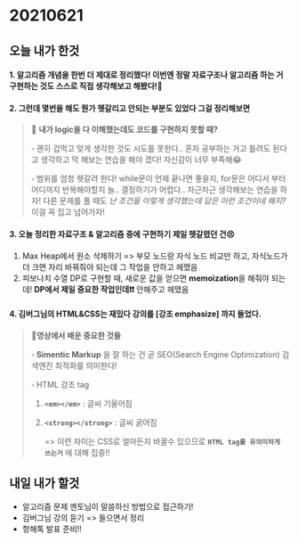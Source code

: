 # 20210621

## 오늘 내가 한것

#### 1. 알고리즘 개념을 한번 더 제대로 정리했다! 이번엔 정말 자료구조나 알고리즘 하는 거 구현하는 것도 스스로 직접 생각해보고 해봤다!😤

#### 2. 그런데 몇번을 해도 뭔가 헷갈리고 안되는 부분도 있었다 그걸 정리해보면

  > 🤔 **내가 logic을 다 이해했는데도 코드를 구현하지 못할 때?**
  > 
  >▫ 괜히 겁먹고 맞게 생각한 것도 시도를 못한다.. 혼자 공부하는 거고 틀려도 된다고 
  > 생각하고 막 해보는 연습을 해야 겠다! 자신감이 너무 부족해😂
  >
  >▫ 범위를 엄청 헷갈려 한다! while문이 언제 끝나면 좋을지, for문은 어디서 부터 어디까지
  > 반복해야할지 늘.. 결정하기가 어렵다.. 차근차근 생각해보는 연습을 하자! 다른 문제를 
  > 풀 때도 *난 조건을 이렇게 생각했는데 답은 이런 조건이네 왜지?* 이걸 꼭 집고 넘어가자!
 
#### 3. 오늘 정리한 자료구조 & 알고리즘 중에 구현하기 제일 **헷갈렸던 건**😣
  
  1) Max Heap에서 원소 삭제하기 => 부모 노드랑 자식 노드 비교만 하고, 자식노드가 더 크면 자리 
    바꿔줘야 되는데 그 작업을 안하고 헤맸음
  2) 피보나치 수열 DP로 구현할 때, 새로운 값을 얻으면 **memoization**을 
    해줘야 되는데! **DP에서 제일 중요한 작업인데❗❗** 안해주고 헤맸음
    
#### 4. **김버그님의 HTML&CSS는 재밌다** 강의를 [강조 emphasize] 까지 들었다. 
  
  > 📝**영상에서 배운 중요한 것들**
  > 
  >   ▫ **Simentic Markup** 을 잘 하는 건 곧 SEO(Search Engine Optimization)
  >     검색엔진 최적화를 의미한다!
  > 
  >   ▫ HTML 강조 tag 
  >   
  > 1) **`<em></em>`** : 글씨 기울어짐
  > 2) **`<strong></strong>`** : 글씨 굵어짐
  >
  >     => 이런 차이는 CSS로 얼마든지 바꿀수 있으므로 **`HTML tag를 유의미하게 쓰는거`** 에 대해 집중!!

## 내일 내가 할것

- 알고리즘 문제 멘토님이 말씀하신 방법으로 접근하기!
- 김버그님 강의 듣기 => 들으면서 정리
- 항해톡 발표 준비!!
